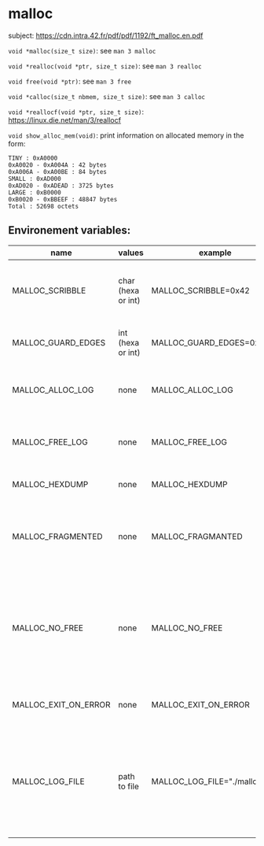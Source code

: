 # malloc

subject: https://cdn.intra.42.fr/pdf/pdf/1192/ft_malloc.en.pdf

``void *malloc(size_t size)``: see ``man 3 malloc``

``void *realloc(void *ptr, size_t size)``: see ``man 3 realloc``

``void free(void *ptr)``: see ``man 3 free``

``void *calloc(size_t nbmem, size_t size)``: see ``man 3 calloc``

``void *reallocf(void *ptr, size_t size)``: https://linux.die.net/man/3/reallocf

``void show_alloc_mem(void)``: print information on allocated memory in the form:
```
TINY : 0xA0000
0xA0020 - 0xA004A : 42 bytes
0xA006A - 0xA00BE : 84 bytes
SMALL : 0xAD000
0xAD020 - 0xADEAD : 3725 bytes
LARGE : 0xB0000
0xB0020 - 0xBBEEF : 48847 bytes
Total : 52698 octets
```

## Environement variables:
|name              |values              |example                        |implemented|description                                        |
|--------------------|------------------|-------------------------------|-----------|---------------------------------------------------|
|MALLOC_SCRIBBLE     |char (hexa or int)|MALLOC_SCRIBBLE=0x42           |no         |use scribble as default value to apply to free data, usefull to see accessed then freed data|
|MALLOC_GUARD_EDGES  |int (hexa or int) |MALLOC_GUARD_EDGES=0x10        |yes        |add bytes before and after allocated data as a protection against overflow|
|MALLOC_ALLOC_LOG    |none              |MALLOC_ALLOC_LOG               |no         |print additional information in stdout on alloc or reallocation of memory|
|MALLOC_FREE_LOG     |none              |MALLOC_FREE_LOG                |no         |print additional information in stdout on free or reallocation of memory|
|MALLOC_HEXDUMP      |none              |MALLOC_HEXDUMP                 |no         |change the default behavior of show_alloc_mem()|
|MALLOC_FRAGMENTED   |none              |MALLOC_FRAGMANTED              |no         |do not apply a defragmentation on freed memory, might increase the page mapping, used for debbuging purpose only|
|MALLOC_NO_FREE      |none              |MALLOC_NO_FREE                 |no         |do not set as free freed memory, increase drastically the page mapping, used for debbuging purpose only, free is still simulated, so if combined with log/invalid pointer it will output informations|
|MALLOC_EXIT_ON_ERROR|none              |MALLOC_EXIT_ON_ERROR           |no         |explicit, will exit on any error and will force a log of the error|
|MALLOC_LOG_FILE     |path to file      |MALLOC_LOG_FILE="./malloc.log" |no         |will output all log information in the file located at $MALLOC_LOG_FILE location (in append mode) instead of stderr, by default, if ALLOC_LOG and FREE_LOG arrent set, will only store errors and warnings|
